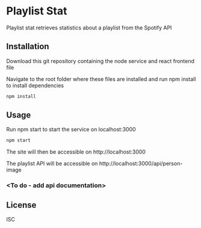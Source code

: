# Playlist Stat

Playlist stat retrieves statistics about a playlist from the Spotify API

## Installation

Download this git repository containing the node service and react frontend file

Navigate to the root folder where these files are installed and run npm install to install dependencies

```bash
npm install
```

## Usage

Run npm start to start the service on localhost:3000

```bash
npm start
```

The site will then be accessible on http://localhost:3000

The playlist API will be accessible on http://localhost:3000/api/person-image

### <To do - add api documentation>


## License
ISC
